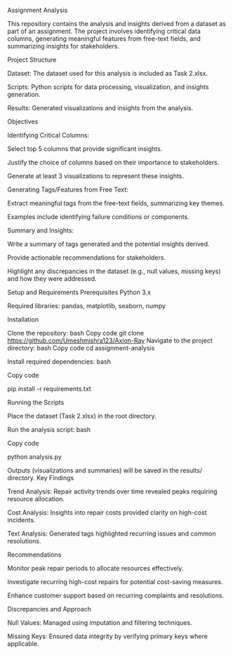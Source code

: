 Assignment Analysis

This repository contains the analysis and insights derived from a dataset as part of an assignment. The project involves identifying critical data columns, generating meaningful features from free-text fields, and summarizing insights for stakeholders.

Project Structure

Dataset: The dataset used for this analysis is included as Task 2.xlsx.

Scripts: Python scripts for data processing, visualization, and insights generation.

Results: Generated visualizations and insights from the analysis.

Objectives

Identifying Critical Columns:

Select top 5 columns that provide significant insights.

Justify the choice of columns based on their importance to stakeholders.

Generate at least 3 visualizations to represent these insights.

Generating Tags/Features from Free Text:

Extract meaningful tags from the free-text fields, summarizing key themes.

Examples include identifying failure conditions or components.

Summary and Insights:

Write a summary of tags generated and the potential insights derived.

Provide actionable recommendations for stakeholders.

Highlight any discrepancies in the dataset (e.g., null values, missing keys) and how they were addressed.

Setup and Requirements
Prerequisites
Python 3.x

Required libraries: pandas, matplotlib, seaborn, numpy

Installation

Clone the repository:
bash
Copy code
git clone https://github.com/Umeshmishra123/Axion-Ray
Navigate to the project directory:
bash
Copy code
cd assignment-analysis

Install required dependencies:
bash

Copy code

pip install -r requirements.txt

Running the Scripts

Place the dataset (Task 2.xlsx) in the root directory.

Run the analysis script:
bash

Copy code

python analysis.py

Outputs (visualizations and summaries) will be saved in the results/ directory.
Key Findings

Trend Analysis: Repair activity trends over time revealed peaks requiring resource allocation.

Cost Analysis: Insights into repair costs provided clarity on high-cost incidents.

Text Analysis: Generated tags highlighted recurring issues and common resolutions.

Recommendations

Monitor peak repair periods to allocate resources effectively.

Investigate recurring high-cost repairs for potential cost-saving measures.

Enhance customer support based on recurring complaints and resolutions.

Discrepancies and Approach

Null Values: Managed using imputation and filtering techniques.

Missing Keys: Ensured data integrity by verifying primary keys where applicable.
